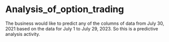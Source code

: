 # Analysis_of_option_trading
The business would like to predict any of the columns of data from July 30, 2021 based on the data for July 1 to July 29, 2023. So this is a predictive analysis activity.
